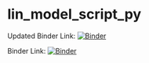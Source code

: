 # lin_model_script_py

Updated Binder Link: [![Binder](https://mybinder.org/badge_logo.svg)](https://mybinder.org/v2/gh/esimonton/lin_model_script_py.git/HEAD)

Binder Link: [![Binder](https://mybinder.org/badge_logo.svg)](https://mybinder.org/v2/gh/esimonton/lin_model_script_py.git/HEAD)
